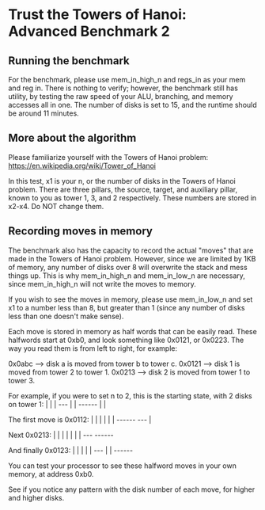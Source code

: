 # Trust the Towers of Hanoi: Advanced Benchmark 2

## Running the benchmark

For the benchmark, please use mem_in_high_n and regs_in as your mem and reg in. There is nothing to verify; however, the benchmark
still has utility, by testing the raw speed of your ALU, branching, and memory accesses all in one. The number of disks is set to 
15, and the runtime should be around 11 minutes.

## More about the algorithm

Please familiarize yourself with the Towers of Hanoi problem: https://en.wikipedia.org/wiki/Tower_of_Hanoi

In this test, x1 is your n, or the number of disks in the Towers of Hanoi problem. There are three pillars, the source, 
target, and auxiliary pillar, known to you as tower 1, 3, and 2 respectively. These numbers are stored in x2-x4.
Do NOT change them.

## Recording moves in memory

The benchmark also has the capacity to record the actual "moves" that are made in the Towers of Hanoi problem. However, since we are
limited by 1KB of memory, any number of disks over 8 will overwrite the stack and mess things up. This is why mem_in_high_n and 
mem_in_low_n are necessary, since mem_in_high_n will not write the moves to memory. 

If you wish to see the moves in memory, please use mem_in_low_n and set x1 to a number less than 8, but greater than 1 (since any 
number of disks less than one doesn't make sense).

Each move is stored in memory as half words that can be easily read. These halfwords start at 0xb0, and look something like 0x0121,
or 0x0223. The way you read them is from left to right, for example:

0x0abc  --> disk a is moved from tower b to tower c.
0x0121 --> disk 1 is moved from tower 2 to tower 1.
0x0213 --> disk 2 is moved from tower 1 to tower 3.

For example, if you were to set n to 2, this is the starting state, with 2 disks on tower 1:
     |         |         |
    ---        |         |
   ------      |         |

The first move is 0x0112:
     |         |         |
     |         |         |
   ------     ---        |

Next 0x0213:
     |         |         |
     |         |         |
     |        ---      ------     

And finally 0x0123:
     |         |         |
     |         |        ---
     |         |       ------   

You can test your processor to see these halfword moves in your own memory, at address 0xb0. 

See if you notice any pattern with the disk number of each move, for higher and higher disks. 